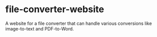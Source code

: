 # file-converter-website
A website for a file converter that can handle various conversions like image-to-text and PDF-to-Word. 

